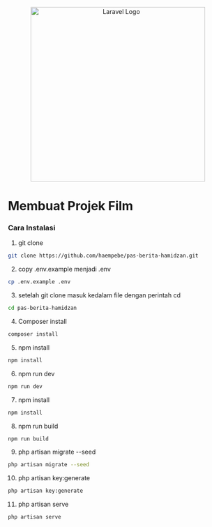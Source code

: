 <p align="center"><a href="https://laravel.com" target="_blank"><img src="https://raw.githubusercontent.com/laravel/art/master/logo-lockup/5%20SVG/2%20CMYK/1%20Full%20Color/laravel-logolockup-cmyk-red.svg" width="400" alt="Laravel Logo"></a></p>

# Membuat Projek Film
### Cara Instalasi 

1. git clone
```bash
git clone https://github.com/haempebe/pas-berita-hamidzan.git
```
2. copy .env.example menjadi .env
```bash
cp .env.example .env
```
3. setelah git clone masuk kedalam file dengan perintah cd
```bash
cd pas-berita-hamidzan
```
4. Composer install
```bash
composer install
```
5. npm install
```bash
npm install
```
6. npm run dev
```bash
npm run dev
```
7. npm install
```bash
npm install
```
8. npm run build
```bash
npm run build
```
9. php artisan migrate --seed
```bash
php artisan migrate --seed
```
10. php artisan key:generate
```bash
php artisan key:generate
```
11. php artisan serve
```bash
php artisan serve
```
